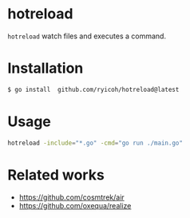 # hotreload

`hotreload` watch files and executes a command.

# Installation

```bash
$ go install  github.com/ryicoh/hotreload@latest
```



# Usage

```bash
hotreload -include="*.go" -cmd="go run ./main.go"
```


# Related works

* https://github.com/cosmtrek/air
* https://github.com/oxequa/realize

